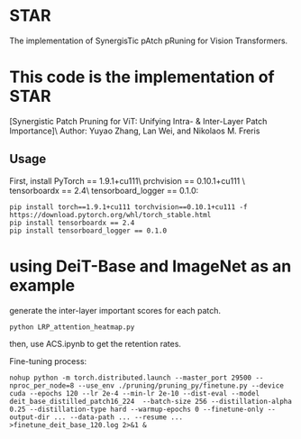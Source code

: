 # STAR
The implementation of SynergisTic pAtch pRuning for Vision Transformers.
# This code is the implementation of STAR
[Synergistic Patch Pruning for ViT: Unifying Intra- \& Inter-Layer Patch Importance]\\
Author: Yuyao Zhang, Lan Wei, and Nikolaos M. Freris

## Usage

First, install PyTorch == 1.9.1+cu111\\
prchvision == 0.10.1+cu111 \\
tensorboardx == 2.4\\
tensorboard_logger == 0.1.0:
```
pip install torch==1.9.1+cu111 torchvision==0.10.1+cu111 -f https://download.pytorch.org/whl/torch_stable.html
pip install tensorboardx == 2.4
pip install tensorboard_logger == 0.1.0
```

# using DeiT-Base and ImageNet as an example
generate the inter-layer important scores for each patch.
```
python LRP_attention_heatmap.py
```
then, use ACS.ipynb to get the retention rates.


Fine-tuning process:
```
nohup python -m torch.distributed.launch --master_port 29500 --nproc_per_node=8 --use_env ./pruning/pruning_py/finetune.py --device cuda --epochs 120 --lr 2e-4 --min-lr 2e-10 --dist-eval --model deit_base_distilled_patch16_224  --batch-size 256 --distillation-alpha 0.25 --distillation-type hard --warmup-epochs 0 --finetune-only --output-dir ... --data-path ... --resume ... >finetune_deit_base_120.log 2>&1 &
```
